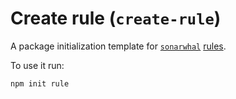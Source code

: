 # Create rule (`create-rule`)

A package initialization template for [`sonarwhal`][sonarwhal]
[rules][rules].

To use it run:

```bash
npm init rule
```

<!-- Link labels: -->

[rules]: https://sonarwhal.com/docs/user-guide/concepts/rules/
[sonarwhal]: https://sonarwhal.com/
